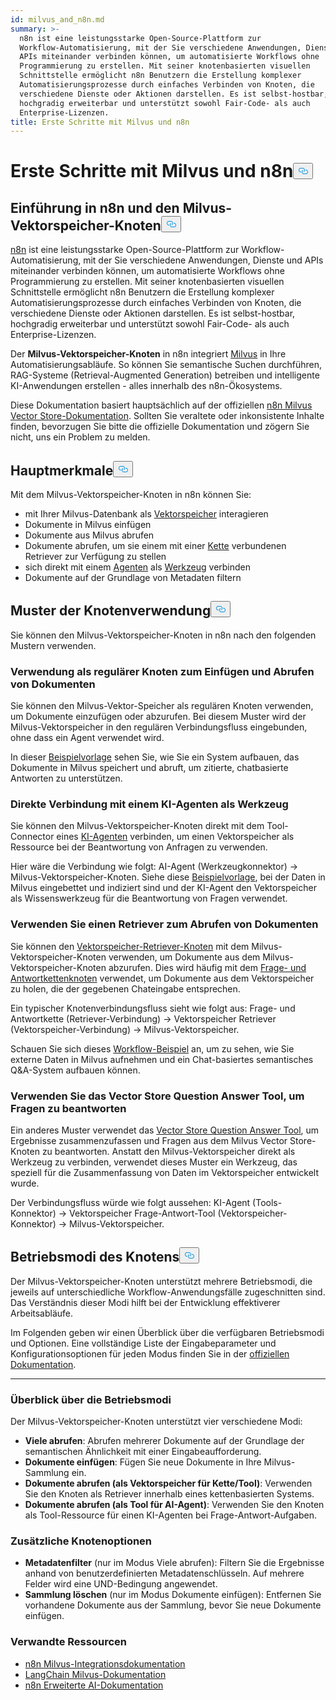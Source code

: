 ```yaml
---
id: milvus_and_n8n.md
summary: >-
  n8n ist eine leistungsstarke Open-Source-Plattform zur
  Workflow-Automatisierung, mit der Sie verschiedene Anwendungen, Dienste und
  APIs miteinander verbinden können, um automatisierte Workflows ohne
  Programmierung zu erstellen. Mit seiner knotenbasierten visuellen
  Schnittstelle ermöglicht n8n Benutzern die Erstellung komplexer
  Automatisierungsprozesse durch einfaches Verbinden von Knoten, die
  verschiedene Dienste oder Aktionen darstellen. Es ist selbst-hostbar,
  hochgradig erweiterbar und unterstützt sowohl Fair-Code- als auch
  Enterprise-Lizenzen.
title: Erste Schritte mit Milvus und n8n
---
```

<h1 id="Getting-Started-with-Milvus-and-n8n" class="common-anchor-header">Erste Schritte mit Milvus und n8n<button data-href="#Getting-Started-with-Milvus-and-n8n" class="anchor-icon" translate="no">
      <svg translate="no"
        aria-hidden="true"
        focusable="false"
        height="20"
        version="1.1"
        viewBox="0 0 16 16"
        width="16"
      >
        <path
          fill="#0092E4"
          fill-rule="evenodd"
          d="M4 9h1v1H4c-1.5 0-3-1.69-3-3.5S2.55 3 4 3h4c1.45 0 3 1.69 3 3.5 0 1.41-.91 2.72-2 3.25V8.59c.58-.45 1-1.27 1-2.09C10 5.22 8.98 4 8 4H4c-.98 0-2 1.22-2 2.5S3 9 4 9zm9-3h-1v1h1c1 0 2 1.22 2 2.5S13.98 12 13 12H9c-.98 0-2-1.22-2-2.5 0-.83.42-1.64 1-2.09V6.25c-1.09.53-2 1.84-2 3.25C6 11.31 7.55 13 9 13h4c1.45 0 3-1.69 3-3.5S14.5 6 13 6z"
        ></path>
      </svg>
    </button></h1><h2 id="Introduction-to-n8n-and-the-Milvus-Vector-Store-Node" class="common-anchor-header">Einführung in n8n und den Milvus-Vektorspeicher-Knoten<button data-href="#Introduction-to-n8n-and-the-Milvus-Vector-Store-Node" class="anchor-icon" translate="no">
      <svg translate="no"
        aria-hidden="true"
        focusable="false"
        height="20"
        version="1.1"
        viewBox="0 0 16 16"
        width="16"
      >
        <path
          fill="#0092E4"
          fill-rule="evenodd"
          d="M4 9h1v1H4c-1.5 0-3-1.69-3-3.5S2.55 3 4 3h4c1.45 0 3 1.69 3 3.5 0 1.41-.91 2.72-2 3.25V8.59c.58-.45 1-1.27 1-2.09C10 5.22 8.98 4 8 4H4c-.98 0-2 1.22-2 2.5S3 9 4 9zm9-3h-1v1h1c1 0 2 1.22 2 2.5S13.98 12 13 12H9c-.98 0-2-1.22-2-2.5 0-.83.42-1.64 1-2.09V6.25c-1.09.53-2 1.84-2 3.25C6 11.31 7.55 13 9 13h4c1.45 0 3-1.69 3-3.5S14.5 6 13 6z"
        ></path>
      </svg>
    </button></h2><p><a href="https://n8n.io/">n8n</a> ist eine leistungsstarke Open-Source-Plattform zur Workflow-Automatisierung, mit der Sie verschiedene Anwendungen, Dienste und APIs miteinander verbinden können, um automatisierte Workflows ohne Programmierung zu erstellen. Mit seiner knotenbasierten visuellen Schnittstelle ermöglicht n8n Benutzern die Erstellung komplexer Automatisierungsprozesse durch einfaches Verbinden von Knoten, die verschiedene Dienste oder Aktionen darstellen. Es ist selbst-hostbar, hochgradig erweiterbar und unterstützt sowohl Fair-Code- als auch Enterprise-Lizenzen.</p>
<p>Der <strong>Milvus-Vektorspeicher-Knoten</strong> in n8n integriert <a href="https://milvus.io/">Milvus</a> in Ihre Automatisierungsabläufe. So können Sie semantische Suchen durchführen, RAG-Systeme (Retrieval-Augmented Generation) betreiben und intelligente KI-Anwendungen erstellen - alles innerhalb des n8n-Ökosystems.</p>
<p>Diese Dokumentation basiert hauptsächlich auf der offiziellen <a href="https://docs.n8n.io/integrations/builtin/cluster-nodes/root-nodes/n8n-nodes-langchain.vectorstoremilvus/">n8n Milvus Vector Store-Dokumentation</a>. Sollten Sie veraltete oder inkonsistente Inhalte finden, bevorzugen Sie bitte die offizielle Dokumentation und zögern Sie nicht, uns ein Problem zu melden.</p>
<h2 id="Key-Features" class="common-anchor-header">Hauptmerkmale<button data-href="#Key-Features" class="anchor-icon" translate="no">
      <svg translate="no"
        aria-hidden="true"
        focusable="false"
        height="20"
        version="1.1"
        viewBox="0 0 16 16"
        width="16"
      >
        <path
          fill="#0092E4"
          fill-rule="evenodd"
          d="M4 9h1v1H4c-1.5 0-3-1.69-3-3.5S2.55 3 4 3h4c1.45 0 3 1.69 3 3.5 0 1.41-.91 2.72-2 3.25V8.59c.58-.45 1-1.27 1-2.09C10 5.22 8.98 4 8 4H4c-.98 0-2 1.22-2 2.5S3 9 4 9zm9-3h-1v1h1c1 0 2 1.22 2 2.5S13.98 12 13 12H9c-.98 0-2-1.22-2-2.5 0-.83.42-1.64 1-2.09V6.25c-1.09.53-2 1.84-2 3.25C6 11.31 7.55 13 9 13h4c1.45 0 3-1.69 3-3.5S14.5 6 13 6z"
        ></path>
      </svg>
    </button></h2><p>Mit dem Milvus-Vektorspeicher-Knoten in n8n können Sie:</p>
<ul>
<li>mit Ihrer Milvus-Datenbank als <a href="https://docs.n8n.io/glossary/#ai-vector-store">Vektorspeicher</a> interagieren</li>
<li>Dokumente in Milvus einfügen</li>
<li>Dokumente aus Milvus abrufen</li>
<li>Dokumente abrufen, um sie einem mit einer <a href="https://docs.n8n.io/glossary/#ai-chain">Kette</a> verbundenen Retriever zur Verfügung zu stellen</li>
<li>sich direkt mit einem <a href="https://docs.n8n.io/glossary/#ai-agent">Agenten</a> als <a href="https://docs.n8n.io/glossary/#ai-tool">Werkzeug</a> verbinden</li>
<li>Dokumente auf der Grundlage von Metadaten filtern</li>
</ul>
<h2 id="Node-Usage-Patterns" class="common-anchor-header">Muster der Knotenverwendung<button data-href="#Node-Usage-Patterns" class="anchor-icon" translate="no">
      <svg translate="no"
        aria-hidden="true"
        focusable="false"
        height="20"
        version="1.1"
        viewBox="0 0 16 16"
        width="16"
      >
        <path
          fill="#0092E4"
          fill-rule="evenodd"
          d="M4 9h1v1H4c-1.5 0-3-1.69-3-3.5S2.55 3 4 3h4c1.45 0 3 1.69 3 3.5 0 1.41-.91 2.72-2 3.25V8.59c.58-.45 1-1.27 1-2.09C10 5.22 8.98 4 8 4H4c-.98 0-2 1.22-2 2.5S3 9 4 9zm9-3h-1v1h1c1 0 2 1.22 2 2.5S13.98 12 13 12H9c-.98 0-2-1.22-2-2.5 0-.83.42-1.64 1-2.09V6.25c-1.09.53-2 1.84-2 3.25C6 11.31 7.55 13 9 13h4c1.45 0 3-1.69 3-3.5S14.5 6 13 6z"
        ></path>
      </svg>
    </button></h2><p>Sie können den Milvus-Vektorspeicher-Knoten in n8n nach den folgenden Mustern verwenden.</p>
<h3 id="Use-as-a-regular-node-to-insert-and-retrieve-documents" class="common-anchor-header">Verwendung als regulärer Knoten zum Einfügen und Abrufen von Dokumenten</h3><p>Sie können den Milvus-Vektor-Speicher als regulären Knoten verwenden, um Dokumente einzufügen oder abzurufen. Bei diesem Muster wird der Milvus-Vektorspeicher in den regulären Verbindungsfluss eingebunden, ohne dass ein Agent verwendet wird.</p>
<p>In dieser <a href="https://n8n.io/workflows/3573-create-a-rag-system-with-paul-essays-milvus-and-openai-for-cited-answers/">Beispielvorlage</a> sehen Sie, wie Sie ein System aufbauen, das Dokumente in Milvus speichert und abruft, um zitierte, chatbasierte Antworten zu unterstützen.</p>
<h3 id="Connect-directly-to-an-AI-agent-as-a-tool" class="common-anchor-header">Direkte Verbindung mit einem KI-Agenten als Werkzeug</h3><p>Sie können den Milvus-Vektorspeicher-Knoten direkt mit dem Tool-Connector eines <a href="https://docs.n8n.io/integrations/builtin/cluster-nodes/root-nodes/n8n-nodes-langchain.agent/">KI-Agenten</a> verbinden, um einen Vektorspeicher als Ressource bei der Beantwortung von Anfragen zu verwenden.</p>
<p>Hier wäre die Verbindung wie folgt: AI-Agent (Werkzeugkonnektor) -&gt; Milvus-Vektorspeicher-Knoten. Siehe diese <a href="https://n8n.io/workflows/3576-paul-graham-essay-search-and-chat-with-milvus-vector-database/">Beispielvorlage</a>, bei der Daten in Milvus eingebettet und indiziert sind und der KI-Agent den Vektorspeicher als Wissenswerkzeug für die Beantwortung von Fragen verwendet.</p>
<h3 id="Use-a-retriever-to-fetch-documents" class="common-anchor-header">Verwenden Sie einen Retriever zum Abrufen von Dokumenten</h3><p>Sie können den <a href="https://docs.n8n.io/integrations/builtin/cluster-nodes/sub-nodes/n8n-nodes-langchain.retrievervectorstore/">Vektorspeicher-Retriever-Knoten</a> mit dem Milvus-Vektorspeicher-Knoten verwenden, um Dokumente aus dem Milvus-Vektorspeicher-Knoten abzurufen. Dies wird häufig mit dem <a href="https://docs.n8n.io/integrations/builtin/cluster-nodes/root-nodes/n8n-nodes-langchain.chainretrievalqa/">Frage- und Antwortkettenknoten</a> verwendet, um Dokumente aus dem Vektorspeicher zu holen, die der gegebenen Chateingabe entsprechen.</p>
<p>Ein typischer Knotenverbindungsfluss sieht wie folgt aus: Frage- und Antwortkette (Retriever-Verbindung) -&gt; Vektorspeicher Retriever (Vektorspeicher-Verbindung) -&gt; Milvus-Vektorspeicher.</p>
<p>Schauen Sie sich dieses <a href="https://n8n.io/workflows/3574-create-a-paul-graham-essay-qanda-system-with-openai-and-milvus-vector-database/">Workflow-Beispiel</a> an, um zu sehen, wie Sie externe Daten in Milvus aufnehmen und ein Chat-basiertes semantisches Q&amp;A-System aufbauen können.</p>
<h3 id="Use-the-Vector-Store-Question-Answer-Tool-to-answer-questions" class="common-anchor-header">Verwenden Sie das Vector Store Question Answer Tool, um Fragen zu beantworten</h3><p>Ein anderes Muster verwendet das <a href="https://docs.n8n.io/integrations/builtin/cluster-nodes/sub-nodes/n8n-nodes-langchain.toolvectorstore/">Vector Store Question Answer Tool</a>, um Ergebnisse zusammenzufassen und Fragen aus dem Milvus Vector Store-Knoten zu beantworten. Anstatt den Milvus-Vektorspeicher direkt als Werkzeug zu verbinden, verwendet dieses Muster ein Werkzeug, das speziell für die Zusammenfassung von Daten im Vektorspeicher entwickelt wurde.</p>
<p>Der Verbindungsfluss würde wie folgt aussehen: KI-Agent (Tools-Konnektor) -&gt; Vektorspeicher Frage-Antwort-Tool (Vektorspeicher-Konnektor) -&gt; Milvus-Vektorspeicher.</p>
<h2 id="Node-Operation-Modes" class="common-anchor-header">Betriebsmodi des Knotens<button data-href="#Node-Operation-Modes" class="anchor-icon" translate="no">
      <svg translate="no"
        aria-hidden="true"
        focusable="false"
        height="20"
        version="1.1"
        viewBox="0 0 16 16"
        width="16"
      >
        <path
          fill="#0092E4"
          fill-rule="evenodd"
          d="M4 9h1v1H4c-1.5 0-3-1.69-3-3.5S2.55 3 4 3h4c1.45 0 3 1.69 3 3.5 0 1.41-.91 2.72-2 3.25V8.59c.58-.45 1-1.27 1-2.09C10 5.22 8.98 4 8 4H4c-.98 0-2 1.22-2 2.5S3 9 4 9zm9-3h-1v1h1c1 0 2 1.22 2 2.5S13.98 12 13 12H9c-.98 0-2-1.22-2-2.5 0-.83.42-1.64 1-2.09V6.25c-1.09.53-2 1.84-2 3.25C6 11.31 7.55 13 9 13h4c1.45 0 3-1.69 3-3.5S14.5 6 13 6z"
        ></path>
      </svg>
    </button></h2><p>Der Milvus-Vektorspeicher-Knoten unterstützt mehrere Betriebsmodi, die jeweils auf unterschiedliche Workflow-Anwendungsfälle zugeschnitten sind. Das Verständnis dieser Modi hilft bei der Entwicklung effektiverer Arbeitsabläufe.</p>
<p>Im Folgenden geben wir einen Überblick über die verfügbaren Betriebsmodi und Optionen. Eine vollständige Liste der Eingabeparameter und Konfigurationsoptionen für jeden Modus finden Sie in der <a href="https://docs.n8n.io/integrations/builtin/cluster-nodes/root-nodes/n8n-nodes-langchain.vectorstoremilvus/">offiziellen Dokumentation</a>.</p>
<hr>
<h3 id="Operation-Modes-Overview" class="common-anchor-header">Überblick über die Betriebsmodi</h3><p>Der Milvus-Vektorspeicher-Knoten unterstützt vier verschiedene Modi:</p>
<ul>
<li><strong>Viele abrufen</strong>: Abrufen mehrerer Dokumente auf der Grundlage der semantischen Ähnlichkeit mit einer Eingabeaufforderung.</li>
<li><strong>Dokumente einfügen</strong>: Fügen Sie neue Dokumente in Ihre Milvus-Sammlung ein.</li>
<li><strong>Dokumente abrufen (als Vektorspeicher für Kette/Tool)</strong>: Verwenden Sie den Knoten als Retriever innerhalb eines kettenbasierten Systems.</li>
<li><strong>Dokumente abrufen (als Tool für AI-Agent)</strong>: Verwenden Sie den Knoten als Tool-Ressource für einen KI-Agenten bei Frage-Antwort-Aufgaben.</li>
</ul>
<h3 id="Additional-Node-Options" class="common-anchor-header">Zusätzliche Knotenoptionen</h3><ul>
<li><strong>Metadatenfilter</strong> (nur im Modus Viele abrufen): Filtern Sie die Ergebnisse anhand von benutzerdefinierten Metadatenschlüsseln. Auf mehrere Felder wird eine UND-Bedingung angewendet.</li>
<li><strong>Sammlung löschen</strong> (nur im Modus Dokumente einfügen): Entfernen Sie vorhandene Dokumente aus der Sammlung, bevor Sie neue Dokumente einfügen.</li>
</ul>
<h3 id="Related-Resources" class="common-anchor-header">Verwandte Ressourcen</h3><ul>
<li><a href="https://docs.n8n.io/integrations/builtin/cluster-nodes/root-nodes/n8n-nodes-langchain.vectorstoremilvus/">n8n Milvus-Integrationsdokumentation</a></li>
<li><a href="https://js.langchain.com/docs/integrations/vectorstores/milvus/">LangChain Milvus-Dokumentation</a></li>
<li><a href="https://docs.n8n.io/advanced-ai/">n8n Erweiterte AI-Dokumentation</a></li>
</ul>
